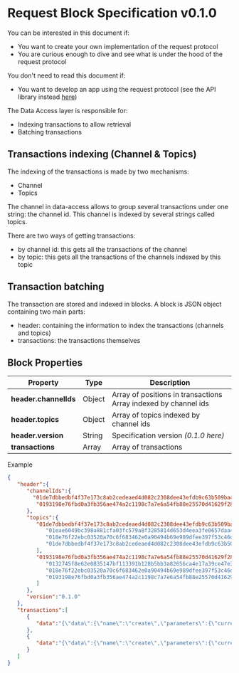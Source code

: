 # Request Block Specification v0.1.0

You can be interested in this document if:

- You want to create your own implementation of the request protocol
- You are curious enough to dive and see what is under the hood of the request protocol

You don't need to read this document if:

- You want to develop an app using the request protocol (see the API library instead [here](/packages/request-client.js))

The Data Access layer is responsible for:

- Indexing transactions to allow retrieval
- Batching transactions

## Transactions indexing (Channel & Topics)

The indexing of the transactions is made by two mechanisms:

- Channel
- Topics

The channel in data-access allows to group several transactions under one string: the channel id. This channel is indexed by several strings called topics.

There are two ways of getting transactions:

- by channel id: this gets all the transactions of the channel
- by topic: this gets all the transactions of the channels indexed by this topic

## Transaction batching

The transaction are stored and indexed in blocks.
A block is JSON object containing two main parts:

- header: containing the information to index the transactions (channels and topics)
- transactions: the transactions themselves

## Block Properties

| Property              | Type   | Description                                                     |
| --------------------- | ------ | --------------------------------------------------------------- |
| **header.channelIds** | Object | Array of positions in transactions Array indexed by channel ids |
| **header.topics**     | Object | Array of topics indexed by channel ids                          |
| **header.version**    | String | Specification version _(0.1.0 here)_                            |
| **transactions**      | Array  | Array of transactions                                           |

Example

```JSON
{
   "header":{
      "channelIds":{
        "01de7dbbedbf4f37e173c8ab2cedeaed4d082c2308dee43efdb9c63b509ba4af8c": [0],
         "0193198e76fbd0a3fb356ae474a2c1198c7a7e6a54fb88e25570d41629f284796b": [1]
      },
      "topics":{
         "01de7dbbedbf4f37e173c8ab2cedeaed4d082c2308dee43efdb9c63b509ba4af8c":[
            "01eae6049bc398a881cfa03fc579a8f3285814d653d4eea3fe0657daa400377f91",
            "018e76f22ebc03520a70c6f683462e0a90494b69e989dfee397f53c46d4127632b",
            "01de7dbbedbf4f37e173c8ab2cedeaed4d082c2308dee43efdb9c63b509ba4af8c"
         ],
         "0193198e76fbd0a3fb356ae474a2c1198c7a7e6a54fb88e25570d41629f284796b":[
            "0132745f8e62e0835147bf113391b128b5bb3a82656ca4e17a39ce47e30678a95e",
            "018e76f22ebc03520a70c6f683462e0a90494b69e989dfee397f53c46d4127632b",
            "0193198e76fbd0a3fb356ae474a2c1198c7a7e6a54fb88e25570d41629f284796b"
         ]
      },
      "version":"0.1.0"
   },
   "transactions":[
      {
         "data":"{\"data\":{\"name\":\"create\",\"parameters\":{\"currency\":{\"type\":\"ISO4217\",\"value\":\"EUR\"},\"expectedAmount\":\"127771\",\"payee\":{\"type\":\"ethereumAddress\",\"value\":\"0x9a9498Ff431ffC055C67702187A2FD4aEB48A5Fd\"},\"payer\":{\"type\":\"ethereumAddress\",\"value\":\"0x15E3cD5842Bb4B51c1E4f0ED6e65f5b0E4c4b5b8\"},\"timestamp\":1575964864,\"nonce\":\"509f9ef42c9b0fed4d07\",\"extensionsData\":[{\"action\":\"create\",\"id\":\"pn-any-declarative\",\"parameters\":{},\"version\":\"0.1.0\"}]},\"version\":\"2.0.2\"},\"signature\":{\"method\":\"ecdsa\",\"value\":\"0x369a1000f3e2f78c59da39c8d607f43ce7f2d36b04c3985259e7bcfddc68e5a54bf72425aa82b6be0916495ed317accf9c551cee4b47a15bb86c4dfd0f3578f21c\"}}"
      },
      {
         "data":"{\"data\":{\"name\":\"create\",\"parameters\":{\"currency\":{\"type\":\"ISO4217\",\"value\":\"EUR\"},\"expectedAmount\":\"6049\",\"payee\":{\"type\":\"ethereumAddress\",\"value\":\"0x4258F0DD07f2af719BbD87e99e23E7ed5A9CE38c\"},\"payer\":{\"type\":\"ethereumAddress\",\"value\":\"0x15E3cD5842Bb4B51c1E4f0ED6e65f5b0E4c4b5b8\"},\"timestamp\":1575964861,\"nonce\":\"d3e7ea6a1e0feaed7464\",\"extensionsData\":[{\"action\":\"create\",\"id\":\"pn-any-declarative\",\"parameters\":{},\"version\":\"0.1.0\"}]},\"version\":\"2.0.2\"},\"signature\":{\"method\":\"ecdsa\",\"value\":\"0xe66d53a1b6177b1f1d601a52e3de5b7db330f77e1985b8dbeb2b08caf3b5aa0557301c1d91d6530791ad1ea83e1f43694811f662ef1229b1b68a11fcc474906b1c\"}}"
      }
   ]
}
```
